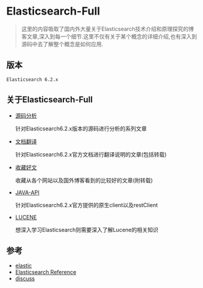 # Elasticsearch-Full

> 这里的内容吸取了国内外大量关于Elasticsearch技术介绍和原理探究的博客文章,深入到每一个细节.这里不仅有关于某个概念的详细介绍,也有深入到源码中去了解整个概念是如何应用.

## 版本

    Elasticsearch 6.2.x

## 关于Elasticsearch-Full

- [源码分析](https://github.com/felayman/elasticsearch-full/tree/master/%E6%96%87%E6%A1%A3%E7%BF%BB%E8%AF%91)

     针对Elasticsearch6.2.x版本的源码进行分析的系列文章

- [文档翻译](https://github.com/felayman/elasticsearch-full/tree/master/%E6%96%87%E6%A1%A3%E7%BF%BB%E8%AF%91)

    针对Elasticsearch6.2.x官方文档进行翻译说明的文章(包括转载)

- [收藏好文](https://github.com/felayman/elasticsearch-full/tree/master/%E6%94%B6%E8%97%8F%E5%A5%BD%E6%96%87)

    收藏从各个网站以及国外博客看到的比较好的文章(附转载)

- [JAVA-API](https://github.com/felayman/elasticsearch-full/tree/master/JAVA-API)

    针对Elasticsearch6.2.x官方提供的原生client以及restClient

- [LUCENE](https://github.com/felayman/elasticsearch-full/tree/master/LUCENE)

    想深入学习Elasticsearch则需要深入了解Lucene的相关知识

## 参考

- [elastic](https://www.elastic.co/cn/)
- [Elasticsearch Reference](https://www.elastic.co/guide/en/elasticsearch/reference/current/index.html)
- [discuss](https://discuss.elastic.co/c/elasticsearch)